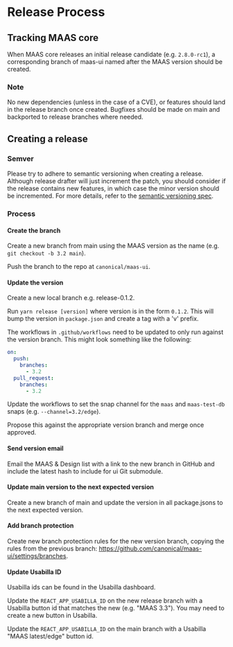 # Release Process

## Tracking MAAS core

When MAAS core releases an initial release candidate (e.g. `2.8.0-rc1`), a corresponding branch of maas-ui named after the MAAS
version should be created.

### Note

No new dependencies (unless in the case of a CVE), or features should land in
the release branch once created. Bugfixes should be made on main and backported to release branches where needed.

## Creating a release

### Semver

Please try to adhere to semantic versioning when creating a release. Although release drafter will just increment the patch, you should consider if the release contains new features, in which case the minor version should be incremented. For more details, refer to the [semantic versioning spec](https://semver.org/).

### Process

#### Create the branch

Create a new branch from main using the MAAS version as the name (e.g. `git checkout -b 3.2 main`).

Push the branch to the repo at `canonical/maas-ui`.

#### Update the version

Create a new local branch e.g. release-0.1.2.

Run `yarn release [version]` where version is in the form `0.1.2`. This will bump the version in `package.json` and create a tag with a 'v' prefix.

The workflows in `.github/workflows` need to be updated to only run against the version
branch. This might look something like the following:

```yaml
on:
  push:
    branches:
      - 3.2
  pull_request:
    branches:
      - 3.2
```

Update the workflows to set the snap channel for the `maas` and
`maas-test-db` snaps (e.g. `--channel=3.2/edge`).

Propose this against the appropriate version branch and merge once approved.

#### Send version email

Email the MAAS & Design list with a link to the new branch in GitHub and include
the latest hash to include for ui Git submodule.

#### Update main version to the next expected version

Create a new branch of main and update the version in all package.jsons to the next expected version.

#### Add branch protection

Create new branch protection rules for the new version branch, copying the rules from the previous branch: https://github.com/canonical/maas-ui/settings/branches.

#### Update Usabilla ID

Usabilla ids can be found in the Usabilla dashboard.

Update the `REACT_APP_USABILLA_ID` on the new release branch with a Usabilla button id that matches the new (e.g. "MAAS 3.3"). You may need to create a new button in Usabilla.

Update the `REACT_APP_USABILLA_ID` on the main branch with a Usabilla "MAAS latest/edge" button id.
